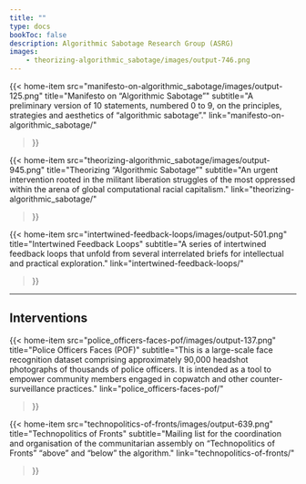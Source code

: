 ```yaml
---
title: ""
type: docs
bookToc: false
description: Algorithmic Sabotage Research Group (ASRG)
images:
    - theorizing-algorithmic_sabotage/images/output-746.png
---
```


{{< home-item 
    src="manifesto-on-algorithmic_sabotage/images/output-125.png" 
    title="Manifesto on “Algorithmic Sabotage”"
    subtitle="A preliminary version of 10 statements, numbered 0 to 9, on the principles, strategies and aesthetics of “algorithmic sabotage”."
    link="manifesto-on-algorithmic_sabotage/"
>}}

{{< home-item 
    src="theorizing-algorithmic_sabotage/images/output-945.png" 
    title="Theorizing “Algorithmic Sabotage”"
    subtitle="An urgent intervention rooted in the militant liberation struggles of the most oppressed within the arena of global computational racial capitalism."
    link="theorizing-algorithmic_sabotage/"
>}}

{{< home-item 
    src="intertwined-feedback-loops/images/output-501.png" 
    title="Intertwined Feedback Loops"
    subtitle="A series of intertwined feedback loops that unfold from several interrelated briefs for intellectual and practical exploration."
    link="intertwined-feedback-loops/"
>}}

***

## **Interventions**

{{< home-item 
    src="police_officers-faces-pof/images/output-137.png" 
    title="Police Officers Faces (POF)"
    subtitle="This is a large-scale face recognition dataset comprising approximately 90,000 headshot photographs of thousands of police officers. It is intended as a tool to empower community members engaged in copwatch and other counter-surveillance practices."
    link="police_officers-faces-pof/"
>}}

{{< home-item 
    src="technopolitics-of-fronts/images/output-639.png" 
    title="Technopolitics of Fronts"
    subtitle="Mailing list for the coordination and organisation of the communitarian assembly on “Technopolitics of Fronts” “above” and “below” the algorithm."
    link="technopolitics-of-fronts/"
>}}


